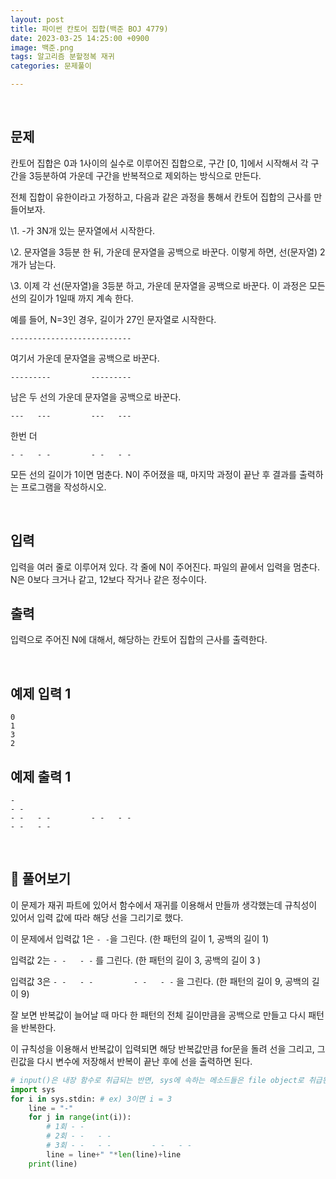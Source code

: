 ```yaml
---
layout: post
title: 파이썬 칸토어 집합(백준 BOJ 4779)
date: 2023-03-25 14:25:00 +0900
image: 백준.png
tags: 알고리즘 분할정복 재귀
categories: 문제풀이

---
```


<br>

## 문제

칸토어 집합은 0과 1사이의 실수로 이루어진 집합으로, 구간 [0, 1]에서 시작해서 각 구간을 3등분하여 가운데 구간을 반복적으로 제외하는 방식으로 만든다.

전체 집합이 유한이라고 가정하고, 다음과 같은 과정을 통해서 칸토어 집합의 근사를 만들어보자.

\1. -가 3N개 있는 문자열에서 시작한다.

\2. 문자열을 3등분 한 뒤, 가운데 문자열을 공백으로 바꾼다. 이렇게 하면, 선(문자열) 2개가 남는다.

\3. 이제 각 선(문자열)을 3등분 하고, 가운데 문자열을 공백으로 바꾼다. 이 과정은 모든 선의 길이가 1일때 까지 계속 한다.

예를 들어, N=3인 경우, 길이가 27인 문자열로 시작한다.

```
---------------------------
```

여기서 가운데 문자열을 공백으로 바꾼다.

```
---------         ---------
```

남은 두 선의 가운데 문자열을 공백으로 바꾼다.

```
---   ---         ---   ---
```

한번 더

```
- -   - -         - -   - -
```

모든 선의 길이가 1이면 멈춘다. N이 주어졌을 때, 마지막 과정이 끝난 후 결과를 출력하는 프로그램을 작성하시오.

<br>

## 입력

입력을 여러 줄로 이루어져 있다. 각 줄에 N이 주어진다. 파일의 끝에서 입력을 멈춘다. N은 0보다 크거나 같고, 12보다 작거나 같은 정수이다.

## 출력

입력으로 주어진 N에 대해서, 해당하는 칸토어 집합의 근사를 출력한다.

<br>

## 예제 입력 1

```
0
1
3
2
```

## 예제 출력 1

```
-
- -
- -   - -         - -   - -
- -   - -
```

<br>

## 📝 풀어보기

이 문제가 재귀 파트에 있어서 함수에서 재귀를 이용해서 만들까 생각했는데 규칙성이 있어서 입력 값에 따라 해당 선을 그리기로 했다.

이 문제에서 입력값 1은 `- -`을 그린다. (한 패턴의 길이 1, 공백의 길이 1)

입력값 2는 `- -   - -` 를 그린다. (한 패턴의 길이 3, 공백의 길이 3 )

입력값 3은 `- -   - -         - -   - -` 을 그린다. (한 패턴의 길이 9, 공백의 길이 9)

잘 보면 반복값이 늘어날 때 마다 한 패턴의 전체 길이만큼을 공백으로 만들고 다시 패턴을 반복한다.

이 규칙성을 이용해서 반복값이 입력되면 해당 반복값만큼 for문을 돌려 선을 그리고, 그린값을 다시 변수에 저장해서 반복이 끝난 후에 선을 출력하면 된다.

``` python
# input()은 내장 함수로 취급되는 반면, sys에 속하는 메소드들은 file object로 취급된다.
import sys
for i in sys.stdin: # ex) 3이면 i = 3
    line = "-"
    for j in range(int(i)):
        # 1회 - -
        # 2회 - -   - -
        # 3회 - -   - -         - -   - -
        line = line+" "*len(line)+line
    print(line)
```

